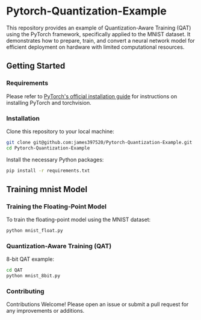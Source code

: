# Pytorch-Quantization-Example

This repository provides an example of Quantization-Aware Training (QAT) using the PyTorch framework, specifically applied to the MNIST dataset. It demonstrates how to prepare, train, and convert a neural network model for efficient deployment on hardware with limited computational resources.

## Getting Started

### Requirements

Please refer to [PyTorch's official installation guide](https://pytorch.org/get-started/locally/) for instructions on installing PyTorch and torchvision.

### Installation

Clone this repository to your local machine:

```bash
git clone git@github.com:james397520/Pytorch-Quantization-Example.git
cd Pytorch-Quantization-Example
```

Install the necessary Python packages:

```bash
pip install -r requirements.txt
```

## Training mnist Model

### Training the Floating-Point Model

To train the floating-point model using the MNIST dataset:

```bash
python mnist_float.py
```

### Quantization-Aware Training (QAT)

8-bit  QAT example:

```bash
cd QAT
python mnist_8bit.py
```

### Contributing

Contributions Welcome! Please open an issue or submit a pull request for any improvements or additions.